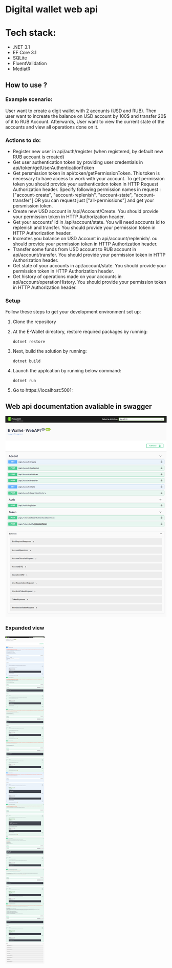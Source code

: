 # Digital wallet web api

# Tech stack: 
- .NET 3.1
- EF Core 3.1
- SQLite
- FluentValidation
- MediatR

## How to use ?
### Example scenario:

User want to create a digit wallet with 2 accounts (USD and RUB). Then user want to increate the balance on USD account by 100$ and transfer 20$ of it to RUB Account. Afterwards, User want to view the current state of the accounts and view all operations done on it.


### Actions to do:
- Register new user in api/auth/register (when registered, by default new RUB account is created)
- Get user authentication token by providing user credentials in api/token/getUserAuthenticationToken
- Get persmission token in api/token/getPermissionToken. 
This token is necessary to have access to work with your account. To get permission token you should provide your authentication token in HTTP Request Authorization header.
Specify following permission names in request : ["account-create", "account-replenish", "account-state", "account-transfer"] OR you can request just ["all-permissions"] and get your persmission token.
- Create new USD account in /api/Account/Create. You should provide your permission token in HTTP Authorization header.
- Get your accounts' Id in /api/account/state. You will need accounts id to replenish and transfer. You should provide your permission token in HTTP Authorization header.
- Increates you balance on USD Account in api/account/replenish/. ou should provide your permission token in HTTP Authorization header.
- Transfer some funds from USD account to RUB account in api/account/transfer. You should provide your permission token in HTTP Authorization header.
- Get state of your accounts in api/account/state. You should provide your permission token in HTTP Authorization header.
- Get history of operations made on your accounts in api/account/operationHistory. You should provide your permission token in HTTP Authorization header.

### Setup
Follow these steps to get your development environment set up:

  1. Clone the repository
  2. At the E-Wallet directory, restore required packages by running:
     ```
     dotnet restore
     ```
  3. Next, build the solution by running:
     ```
     dotnet build
     ```
     
  4. Launch the applcation by running below command:
      ```
      dotnet run
      ```
	 
   5.   Go to https://localhost:5001:

## Web api documentation avaliable in swagger

![Docs](https://raw.githubusercontent.com/ShamilMS/Digital-Wallet-Indeed-Id-Test-Task/master/Docs/api-swagger.png)

### Expanded view

![Docs](https://raw.githubusercontent.com/ShamilMS/Digital-Wallet-Indeed-Id-Test-Task/master/Docs/api-swagger-documentation.png)